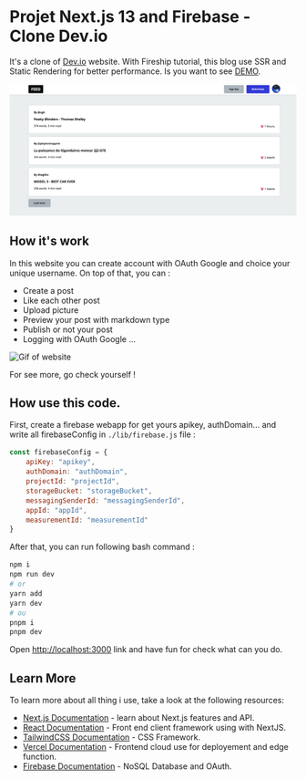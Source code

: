 # Projet Next.js 13 and Firebase - Clone Dev.io

It's a clone of [Dev.io](https://dev.to/) website. With Fireship tutorial, this blog use SSR and Static Rendering for better performance.
Is you want to see [DEMO](https://devclone-three.vercel.app/).

![Picture of Home Page](./ReadMe/HomePage.png)

## How it's work

In this website you can create account with OAuth Google and choice your unique username. On top of that, you can : 

- Create a post
- Like each other post
- Upload picture
- Preview your post with markdown type
- Publish or not your post 
- Logging with OAuth Google
...

![Gif of website](./ReadMe/Show.gif)

For see more, go check yourself !

## How use this code.

First, create a firebase webapp for get yours apikey, authDomain... and write all firebaseConfig in `./lib/firebase.js` file :

```jsx
const firebaseConfig = {
    apiKey: "apikey",
    authDomain: "authDomain",
    projectId: "projectId",
    storageBucket: "storageBucket",
    messagingSenderId: "messagingSenderId",
    appId: "appId",
    measurementId: "measurementId"
}
```

After that, you can run following bash command :

```bash
npm i
npm run dev
# or
yarn add
yarn dev
# ou
pnpm i
pnpm dev
```

Open [http://localhost:3000](http://localhost:3000) link and have fun for check what can you do.

## Learn More

To learn more about all thing i use, take a look at the following resources:

- [Next.js Documentation](https://nextjs.org/docs) - learn about Next.js features and API.
- [React Documentation](https://react.dev/learn) - Front end client framework using with NextJS.
- [TailwindCSS Documentation](https://tailwindcss.com/docs/installation) - CSS Framework.
- [Vercel Documentation](https://vercel.com/docs) - Frontend cloud use for deployement and edge function.
- [Firebase Documentation](https://firebase.google.com/docs/guides?authuser=0&%3Bhl=fr&hl=fr) - NoSQL Database and OAuth.
